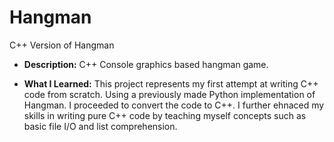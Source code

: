 # Hangman
C++ Version of Hangman

- **Description:** C++ Console graphics based hangman game.

- **What I Learned:** This project represents my first attempt at writing C++ code from scratch. Using a previously made Python implementation of Hangman. I proceeded to convert the code to C++. I further ehnaced my skills in writing pure C++ code by teaching myself concepts such as basic file I/O and list comprehension.
